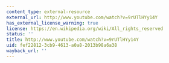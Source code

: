 ```yaml
---
content_type: external-resource
external_url: http://www.youtube.com/watch?v=9rUTlHYy14Y
has_external_license_warning: true
license: https://en.wikipedia.org/wiki/All_rights_reserved
status: ''
title: http://www.youtube.com/watch?v=9rUTlHYy14Y
uid: fef22812-3cb9-4613-a0a8-2013b98a6a38
wayback_url: ''
---
```

